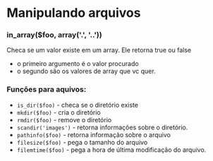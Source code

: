 # Manipulando arquivos

### in_array($foo, array('.', '..'))
Checa se um valor existe em um array. Ele retorna true ou false
- o primeiro argumento é o valor procurado
- o segundo são os valores de array que vc quer.

### Funções para aquivos:

- `is_dir($foo)` - checa se o diretório existe 
- `mkdir($foo)` - cria o diretório
- `rmdir($foo)` - remove o diretório
- `scandir('images')` - retorna informações sobre o diretório.
- `pathinfo($foo)` - retorna informação sobre o arquivo
- `filesize($foo)` - pega o tamanho do arquivo
- `filemtime($foo)` - pega a hora de última modificação do arquivo.